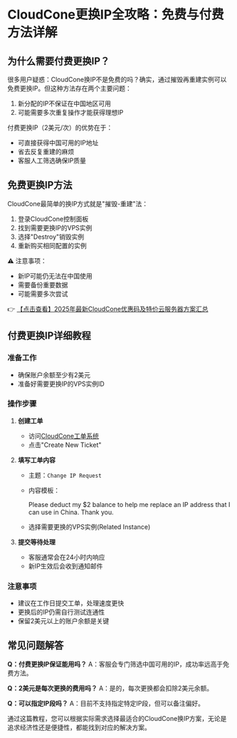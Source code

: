# CloudCone更换IP全攻略：免费与付费方法详解

## 为什么需要付费更换IP？

很多用户疑惑：CloudCone换IP不是免费的吗？确实，通过摧毁再重建实例可以免费更换IP。但这种方法存在两个主要问题：

1. 新分配的IP不保证在中国地区可用
2. 可能需要多次重复操作才能获得理想IP

付费更换IP（2美元/次）的优势在于：
- 可直接获得中国可用的IP地址
- 省去反复重建的麻烦
- 客服人工筛选确保IP质量

## 免费更换IP方法

CloudCone最简单的换IP方式就是"摧毁-重建"法：

1. 登录CloudCone控制面板
2. 找到需要更换IP的VPS实例
3. 选择"Destroy"销毁实例
4. 重新购买相同配置的实例

⚠️ 注意事项：
- 新IP可能仍无法在中国使用
- 需要备份重要数据
- 可能需要多次尝试

👉 [【点击查看】2025年最新CloudCone优惠码及特价云服务器方案汇总](https://bit.ly/Cloudcone)

## 付费更换IP详细教程

### 准备工作
- 确保账户余额至少有2美元
- 准备好需要更换IP的VPS实例ID

### 操作步骤

1. **创建工单**
   - 访问[CloudCone工单系统](https://app.cloudcone.com/support/list)
   - 点击"Create New Ticket"

2. **填写工单内容**
   - 主题：`Change IP Request`
   - 内容模板：
     
     Please deduct my $2 balance to help me replace an IP address that I can use in China. Thank you.
     
   - 选择需要更换的VPS实例(Related Instance)

3. **提交等待处理**
   - 客服通常会在24小时内响应
   - 新IP生效后会收到通知邮件

### 注意事项
- 建议在工作日提交工单，处理速度更快
- 更换后的IP仍需自行测试连通性
- 保留2美元以上的账户余额是关键

## 常见问题解答

**Q：付费更换IP保证能用吗？**
A：客服会专门筛选中国可用的IP，成功率远高于免费方法。

**Q：2美元是每次更换的费用吗？**
A：是的，每次更换都会扣除2美元余额。

**Q：可以指定IP段吗？**
A：目前不支持指定特定IP段，但可以备注偏好。

通过这篇教程，您可以根据实际需求选择最适合的CloudCone换IP方案，无论是追求经济性还是便捷性，都能找到对应的解决方案。